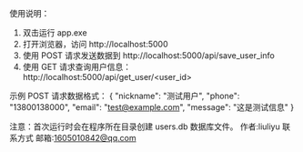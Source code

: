 使用说明：

1. 双击运行 app.exe
2. 打开浏览器，访问 http://localhost:5000
3. 使用 POST 请求发送数据到 http://localhost:5000/api/save_user_info
4. 使用 GET 请求查询用户信息：http://localhost:5000/api/get_user/<user_id>

示例 POST 请求数据格式：
{
"nickname": "测试用户",
"phone": "13800138000",
"email": "test@example.com",
"message": "这是测试信息"
}

注意：首次运行时会在程序所在目录创建 users.db 数据库文件。
作者:liuliyu 联系方式
邮箱:1605010842@qq.com
